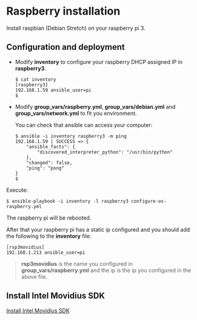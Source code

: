 # Raspberry installation

Install raspbian (Debian Stretch) on your raspberry pi 3.

## Configuration and deployment 

+ Modify **inventory** to configure your raspberry DHCP assigned IP in **raspberry3**.

   ```
   $ cat inventory
   [raspberry3]
   192.168.1.59 ansible_user=pi
   $
   ```

+ Modify **group_vars/raspberry.yml**, **group_vars/debian.yml** and **group_vars/network.yml** to fit you environment.

   You can check that ansible can access your computer:

   ```
   $ ansible -i inventory raspberry3 -m ping
   192.168.1.59 | SUCCESS => {
       "ansible_facts": {
           "discovered_interpreter_python": "/usr/bin/python"
       },
       "changed": false,
       "ping": "pong"
   }
   $
   ```

Execute:

```
$ ansible-playbook -i inventory -l raspberry3 configure-os-raspberry.yml
```

The raspberry pi will be rebooted.

After that your raspberry pi has a static ip configured and you should add the following to the **inventory** file:

```
[rsp3movidius]
192.168.1.213 ansible_user=pi
```

> **rsp3movidius** is the name you configured in **group_vars/raspberry.yml** and the ip is the ip you configured in the above file.

## Install Intel Movidius SDK

[Install Intel Movidius SDK](install-movidius-sdk.md)
